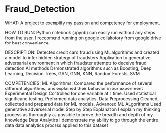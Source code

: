 # Fraud_Detection
WHAT:
A project to exemplify my passion and competency for employment.

HOW TO RUN:
Python notebook (.ipynb) can easily run without any steps from the user. I reccomend running on google collabotory from google drive for best convenience. 

DESCRIPTION:
Detected credit card fraud using ML algorithms and created a model to infer hidden strategy of fraudsters
Application to generative adversarial environment in which fraudster attempts to deceive fraud detection AI methods
Demonstrated algorithms such as Boosting, Deep Learning, Decision Trees, GAN, GNN, KNN, Random Forests, SVM

COMPETENCIES:
    ML Algorithms: Compared the performance of several different algorithms, and explained their behavior in our experiment
    Experimental Design Controlled for one variable at a time. Used statistical significane testing. Preformed data analytics.
    Data Preprocessing Cleaned, collected and prepared data for ML models.
    Advanced ML ALgorithms Used generative adverserial model
    Step by Step Explanation I explain my thinking process as thoroughly as possible to prove the breadth and depth of my knowledge
    Data Analytics I demonstrate my ability to go through the entire data data analytics process applied to this dataset
